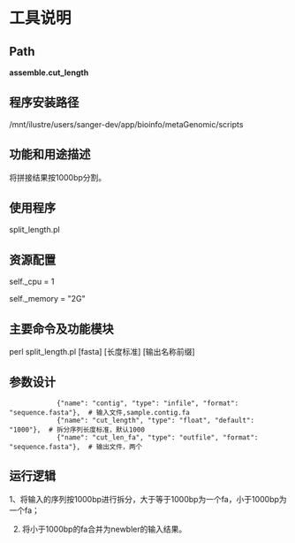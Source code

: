 
工具说明
==========================

Path
-----------

**assemble.cut_length**

程序安装路径
-----------------------------------
/mnt/ilustre/users/sanger-dev/app/bioinfo/metaGenomic/scripts

功能和用途描述
-----------------------------------

将拼接结果按1000bp分割。

使用程序
-----------------------------------

split_length.pl

资源配置
-----------------------------------

self._cpu = 1

self._memory = "2G"

主要命令及功能模块
-----------------------------------

perl split_length.pl [fasta] [长度标准] [输出名称前缀]

参数设计
-----------------------------------

```
            {"name": "contig", "type": "infile", "format": "sequence.fasta"},  # 输入文件,sample.contig.fa
            {"name": "cut_length", "type": "float", "default": "1000"},  # 拆分序列长度标准，默认1000
            {"name": "cut_len_fa", "type": "outfile", "format": "sequence.fasta"},  # 输出文件，两个
```


运行逻辑
-----------------------------------
1、将输入的序列按1000bp进行拆分，大于等于1000bp为一个fa，小于1000bp为一个fa；

2. 将小于1000bp的fa合并为newbler的输入结果。

